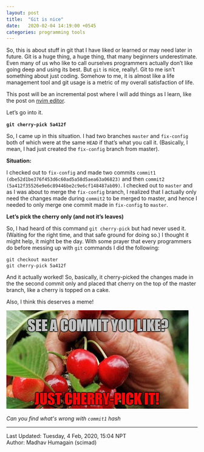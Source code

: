 ```yaml
---
layout: post
title:  "Git is nice"
date:   2020-02-04 14:19:00 +0545
categories: programming tools 
---
```

So, this is about stuff in git that I have liked or learned or may need later in future. Git is a huge thing, a huge thing, that many beginners underestimate. Even many of us who like to call ourselves programmers actually don’t like going deep and using its best. But `git` is nice, really!. Git to me isn’t something about just coding. Somehow to me, it is almost like a life management tool and git usage is a metric of my overall satisfaction of life.

This post will be an incremental post where I will add things as I learn, like the post on [nvim editor](https://scimad.github.io/programming/editor/2019/08/27/the-vi-editor.html).

Let’s go into it.

**`git cherry-pick 5a412f`**

So, I came up in this situation. I had two branches `master` and `fix-config` both of which were at the same `HEAD` if that’s what you call it. (Basically, I mean, I had just created the `fix-config` branch from master).

**Situation:**

I checked out to `fix-config` and made two commits `commit1 (dbe52d1be376f453d6c60ad5a58d5aea63a06823)` and then `commit2 (5a412f35526e9e6c89446be2c9e6cf148487ab09)`. I checked out to `master` and as I was about to merge the `fix-config` branch, I realized that I actually only need the changes made during `commit2` to be merged to master, and hence I needed to only merge one commit made in `fix-config` to `master`.

**Let’s pick the cherry only (and not it’s leaves)**

So, I had heard of this command `git cherry-pick` but had never used it. (Waiting for the right time, and that safe ground for doing so.) I thought it might help, it might be the day. With some prayer that every programmers do before messing up with `git` commands I did the following:

```
git checkout master
git cherry-pick 5a412f
```

And it actually worked! So, basically, it cherry-picked the changes made in the the second commit only and placed that cherry on the top of the master branch, like a cherry is topped on a cake.

Also, I think this deserves a meme!

![Cherry Pick](/assets/imgs/meme/cherry-pick.jpg)

*Can you find what's wrong with `commit1` hash*

----------
Last Updated: Tuesday, 4 Feb, 2020, 15:04 NPT  
Author: Madhav Humagain (scimad)

